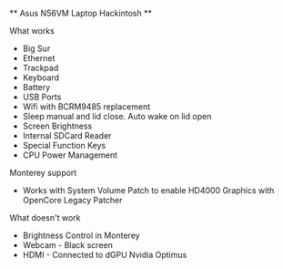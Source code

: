 ** Asus N56VM Laptop Hackintosh **

What works
- Big Sur
- Ethernet
- Trackpad
- Keyboard
- Battery
- USB Ports
- Wifi with BCRM9485 replacement
- Sleep manual and lid close. Auto wake on lid open
- Screen Brightness
- Internal SDCard Reader
- Special Function Keys
- CPU Power Management

Monterey support
- Works with System Volume Patch to enable HD4000 Graphics with OpenCore Legacy Patcher

What doesn't work
- Brightness Control in Monterey
- Webcam - Black screen
- HDMI - Connected to dGPU Nvidia Optimus
